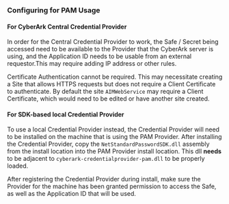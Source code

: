 ### Configuring for PAM Usage
#### For CyberArk Central Credential Provider
In order for the Central Credential Provider to work, the Safe / Secret being accessed need to be available to the Provider that the CyberArk server is using, and the Application ID needs to be usable from an external requestor.This may require adding IP address or other rules.

Certificate Authentication cannot be required. This may necessitate creating a Site that allows HTTPS requests but does not require a Client Certificate to authenticate. By default the site `AIMWebService` may require a Client Certificate, which would need to be edited or have another site created.

#### For SDK-based local Credential Provider
To use a local Credential Provider instead, the Credential Provider will need to be installed on the machine that is using the PAM Provider. After installing the Credential Provider, copy the `NetStandardPasswordSDK.dll` assembly from the install location into the PAM Provider install location. This dll __needs__ to be adjacent to `cyberark-credentialprovider-pam.dll` to be properly loaded.

After registering the Credential Provider during install, make sure the Provider for the machine has been granted permission to access the Safe, as well as the Application ID that will be used.
